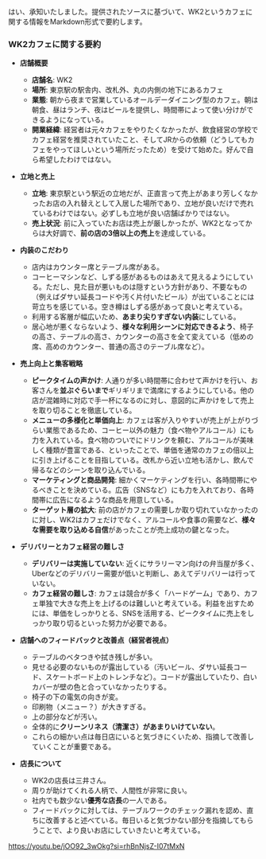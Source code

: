 はい、承知いたしました。提供されたソースに基づいて、WK2というカフェに関する情報をMarkdown形式で要約します。

### WK2カフェに関する要約

- **店舗概要**
    
    - **店舗名**: WK2
    - **場所**: 東京駅の駅舎内、改札外、丸の内側の地下にあるカフェ
    - **業態**: 朝から夜まで営業しているオールデーダイニング型のカフェ。朝は朝食、昼はランチ、夜はビールを提供し、時間帯によって使い分けができるようになっている。
    - **開業経緯**: 経営者は元々カフェをやりたくなかったが、飲食経営の学校でカフェ経営を推奨されていたこと、そしてJRからの依頼（どうしてもカフェをやってほしいという場所だったため）を受けて始めた。好んで自ら希望したわけではない。
- **立地と売上**
    
    - **立地**: 東京駅という駅近の立地だが、正直言って売上があまり芳しくなかったお店の入れ替えとして入居した場所であり、立地が良いだけで売れているわけではない。必ずしも立地が良い店舗ばかりではない。
    - **売上状況**: 前に入っていたお店は売上が厳しかったが、WK2となってからは大好調で、**前の店の3倍以上の売上**を達成している。
- **内装のこだわり**
    
    - 店内はカウンター席とテーブル席がある。
    - コーヒーマシンなど、しずる感があるものはあえて見えるようにしている。ただし、見た目が悪いものは隠すという方針があり、不要なもの（例えばダサい延長コードや汚く片付いたビール）が出ていることには苛立ちを感じている。空き樽はしずる感があって良いと考えている。
    - 利用する客層が幅広いため、**あまり尖りすぎない内装**にしている。
    - 居心地が悪くならないよう、**様々な利用シーンに対応できるよう**、椅子の高さ、テーブルの高さ、カウンターの高さを全て変えている（低めの席、高めのカウンター、普通の高さのテーブル席など）。
- **売上向上と集客戦略**
    
    - **ピークタイムの声かけ**: 人通りが多い時間帯に合わせて声かけを行い、お客さんを**並ぶぐらいまで**ギリギリまで満席にするようにしている。他の店が混雑時に対応で手一杯になるのに対し、意図的に声かけをして売上を取り切ることを徹底している。
    - **メニューの多様化と単価向上**: カフェは客が入りやすいが売上が上がりづらい業態であるため、コーヒー以外の魅力（食べ物やアルコール）にも力を入れている。食べ物のついでにドリンクを頼む、アルコールが美味しく種類が豊富である、といったことで、単価を通常のカフェの倍以上に引き上げることを目指している。改札から近い立地も活かし、飲んで帰るなどのシーンを取り込んでいる。
    - **マーケティングと商品開発**: 細かくマーケティングを行い、各時間帯にやるべきことを決めている。広告（SNSなど）にも力を入れており、各時間帯に広告になるような商品を用意している。
    - **ターゲット層の拡大**: 前の店がカフェの需要しか取り切れていなかったのに対し、WK2はカフェだけでなく、アルコールや食事の需要など、**様々な需要を取り込める自信**があったことが売上成功の鍵となった。
- **デリバリーとカフェ経営の難しさ**
    
    - **デリバリーは実施していない**: 近くにサラリーマン向けの弁当屋が多く、Uberなどのデリバリー需要が低いと判断し、あえてデリバリーは行っていない。
    - **カフェ経営の難しさ**: カフェは競合が多く「ハードゲーム」であり、カフェ単独で大きな売上を上げるのは難しいと考えている。利益を出すためには、単価をしっかりとる、SNSを活用する、ピークタイムに売上をしっかり取り切るといった努力が必要である。
- **店舗へのフィードバックと改善点（経営者視点）**
    
    - テーブルのベタつきや拭き残しが多い。
    - 見せる必要のないものが露出している（汚いビール、ダサい延長コード、スケートボード上のトレンチなど）。コードが露出していたり、白いカバーが壁の色と合っていなかったりする。
    - 椅子の下の電気の向きが変。
    - 印刷物（メニュー？）が大きすぎる。
    - 上の部分などが汚い。
    - 全体的に**クリーンリネス（清潔さ）があまりいけていない**。
    - これらの細かい点は毎日店にいると気づきにくいため、指摘して改善していくことが重要である。
- **店長について**
    
    - WK2の店長は三井さん。
    - 周りが助けてくれる人柄で、人間性が非常に良い。
    - 社内でも数少ない**優秀な店長**の一人である。
    - フィードバックに対しては、テーブルワークのチェック漏れを認め、直ちに改善すると述べている。毎日いると気づかない部分を指摘してもらうことで、より良いお店にしていきたいと考えている。


https://youtu.be/jOO92_3wOkg?si=rhBnNjsZ-I07tMxN